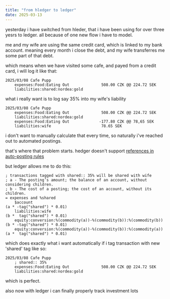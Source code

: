 ```yaml
---
title: "from hledger to ledger"
date: 2025-03-13
---
```


yesterday i have switched from hleder, that i have been using for over three yesrs to ledger.
all because of one new flow i have to model.

me and my wife are using the same credit card, which is linked to my bank account.
meaning every month i close the debt, and my wife transferres me some part of that debt.

which means when we have visited some cafe, and payed from a credit card, i will log it like that:

```
2025/03/08 Cafe Pupp
    expenses:Food:Eating Out              508.00 CZK @@ 224.72 SEK
    liabilities:shared:nordea:gold
```

what i really want is to log say 35% into my wife's liability

```
2025/03/08 Cafe Pupp
    expenses:Food:Eating Out              508.00 CZK @@ 224.72 SEK
    liabilities:shared:nordea:gold
    expenses:Food:Eating Out             -177.80 CZK @@ 78,65 SEK
    liabilities:wife                      78.65 SEK
```

i don't want to manually calculate that every time, so naturally i've reached out to automated postings.

that's where that problem starts. hedger doesn't support [references in auto-posting rules](https://github.com/simonmichael/hledger/issues/1975)

but ledger allows me to do this:

```
; transactions tagged with shared:: 35% will be shared with wife
; a - The posting’s amount; the balance of an account, without considering children.
; b - The cost of a posting; the cost of an account, without its children.
= expenses and %shared
	$account                                                           (a * -tag("shared") * 0.01)
	liabilities:wife                                                   (b *  tag("shared") * 0.01)
	equity:conversion:%(commodity(a))-%(commodity(b)):%(commodity(b))  (b * -tag("shared") * 0.01)
	equity:conversion:%(commodity(a))-%(commodity(b)):%(commodity(a))  (a *  tag("shared") * 0.01)

```

which does exactly what i want automatically if i tag transaction with new 'shared' tag like so:


```
2025/03/08 Cafe Pupp
    ; shared:: 35%
    expenses:Food:Eating Out              508.00 CZK @@ 224.72 SEK
    liabilities:shared:nordea:gold
```

which is perfect. 

also now with ledger i can finally properly track investment lots
